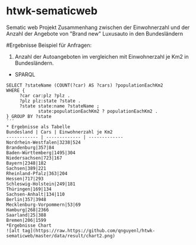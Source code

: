 # htwk-sematicweb
Sematic web Projekt
Zusammenhang zwischen der Einwohnerzahl und der Anzahl der Angebote von "Brand new" Luxusauto in den Bundesländern

#Ergebnisse
Beispiel für Anfragen:
1. Anzahl der Autoangeboten im vergleichen mit Einwohnerzahl je Km2 in Bundesländern.
* SPARQL
```sparql
SELECT ?stateName (COUNT(?car) AS ?cars) ?populationEachKm2 
WHERE {
     ?car car:plz ?plz .
     ?plz plz:state ?state .
     ?state state:name ?stateName ;
     		state:populationEachKm2 ? populationEachKm2 .
} GROUP BY ?state
´´´
* Ergebnisse als Tabelle
Bundesland | Cars | Einwohnerzahl je Km2
------------ | ------------- | -------------
Nordrhein-Westfalen|3238|524
Brandenburg|357|84
Baden-Württemberg|1495|304
Niedersachsen|723|167
Bayern|2348|182
Sachsen|389|221
Rheinland-Pfalz|363|204
Hessen|717|293
Schleswig-Holstein|249|181
Thüringen|169|134
Sachsen-Anhalt|134|110
Berlin|357|3948
Mecklenburg-Vorpommern|53|69
Hamburg|268|2366
Saarland|25|388
Bremen|206|1599
*Ergebnisse Chart
![alt tag](https://raw.https://github.com/qnguyenl/htwk-sematicweb/master/data/result/chart2.png)
